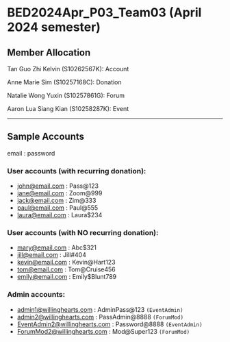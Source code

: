 # BED2024Apr_P03_Team03 (April 2024 semester)
## Member Allocation
Tan Guo Zhi Kelvin (S10262567K): Account

Anne Marie Sim (S10257168C): Donation

Natalie Wong Yuxin (S10257861G): Forum

Aaron Lua Siang Kian (S10258287K): Event

---
## Sample Accounts
email : password
### User accounts (with recurring donation):
- john@email.com : Pass@123
- jane@email.com : Zoom@999
- jack@email.com : Zim@333
- paul@email.com : Paul@555
- laura@email.com : Laura$234
### User accounts (with NO recurring donation):
- mary@email.com : Abc$321
- jill@email.com : Jill#404
- kevin@email.com : Kevin@Hart123
- tom@email.com : Tom@Cruise456
- emily@email.com : Emily$Blunt789
### Admin accounts:
- admin1@willinghearts.com : AdminPass@123 `(EventAdmin)`
- admin2@willinghearts.com : PassAdmin@8888 `(ForumMod)`
- EventAdmin2@willinghearts.com : Password@8888 `(EventAdmin)`
- ForumMod2@willinghearts.com : Mod@Super123 `(ForumMod)`
